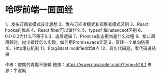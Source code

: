# 哈啰前端一面面经

1、发布订阅者模式设计思想
2、发布订阅者模式和观察者模式区别
3、React hooks的优点
4、React fiber可以做什么
5、typeof 和instanceof区别
6、0.1+0.2为什么不等于0.3，底层逻辑
7、Promise状态更新是什么过程
8、接口调用超时，抛出错误怎么实现，如何用Promise.race实现
9、反转一个单向链表
10、Http缓存机制
11、Etag和last modified优缺点
12、异步代码题，看代码说结果



作者：俊朗的青提不服输
链接：https://www.nowcoder.com/?type=818_1
来源：牛客网